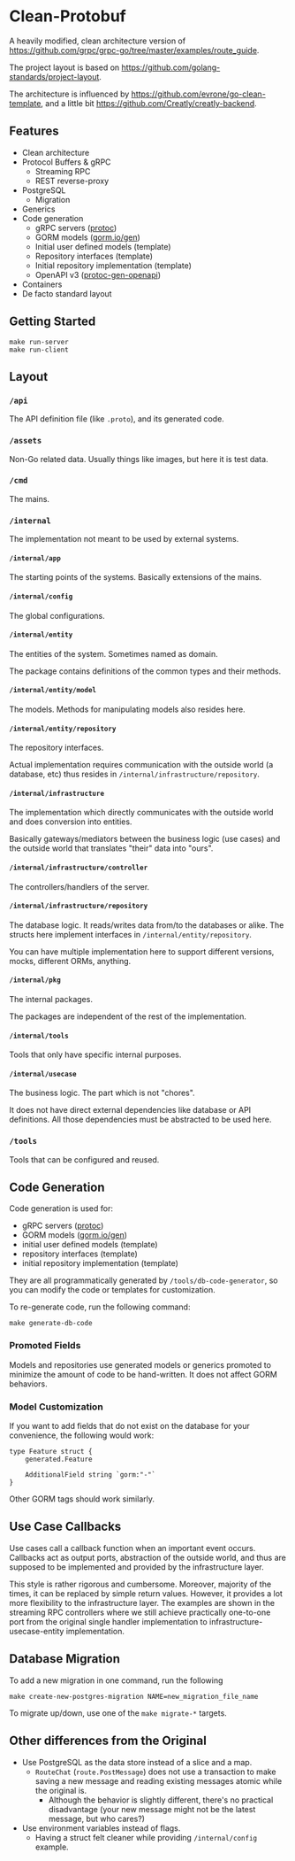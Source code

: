 # Clean-Protobuf

A heavily modified, clean architecture version of https://github.com/grpc/grpc-go/tree/master/examples/route_guide.

The project layout is based on https://github.com/golang-standards/project-layout.

The architecture is influenced by https://github.com/evrone/go-clean-template, and a little bit https://github.com/Creatly/creatly-backend.

## Features
- Clean architecture
- Protocol Buffers & gRPC
    - Streaming RPC
    - REST reverse-proxy
- PostgreSQL
    - Migration
- Generics
- Code generation
    - gRPC servers ([protoc](https://github.com/protocolbuffers/protobuf))
    - GORM models ([gorm.io/gen](gorm.io/gen))
    - Initial user defined models (template)
    - Repository interfaces (template)
    - Initial repository implementation (template)
    - OpenAPI v3 ([protoc-gen-openapi](https://github.com/google/gnostic/tree/main/cmd/protoc-gen-openapi))
- Containers
- De facto standard layout

## Getting Started
```
make run-server
make run-client
```

## Layout
### `/api`
The API definition file (like `.proto`), and its generated code.

### `/assets`
Non-Go related data. Usually things like images, but here it is test data.

### `/cmd`
The mains.

### `/internal`
The implementation not meant to be used by external systems.

#### `/internal/app`
The starting points of the systems. Basically extensions of the mains.

#### `/internal/config`
The global configurations.

#### `/internal/entity`
The entities of the system. Sometimes named as domain.

The package contains definitions of the common types and their methods.

#### `/internal/entity/model`
The models. Methods for manipulating models also resides here.

#### `/internal/entity/repository`
The repository interfaces.

Actual implementation requires communication with the outside world (a database, etc) thus resides in `/internal/infrastructure/repository`.

#### `/internal/infrastructure`
The implementation which directly communicates with the outside world and does conversion into entities.

Basically gateways/mediators between the business logic (use cases) and the outside world that translates "their" data into "ours".

#### `/internal/infrastructure/controller`
The controllers/handlers of the server.

#### `/internal/infrastructure/repository`
The database logic. It reads/writes data from/to the databases or alike. The structs here implement interfaces in `/internal/entity/repository`.

You can have multiple implementation here to support different versions, mocks, different ORMs, anything.

#### `/internal/pkg`
The internal packages.

The packages are independent of the rest of the implementation.

#### `/internal/tools`
Tools that only have specific internal purposes.

#### `/internal/usecase`
The business logic. The part which is not "chores".

It does not have direct external dependencies like database or API definitions. All those dependencies must be abstracted to be used here.

### `/tools`
Tools that can be configured and reused.

## Code Generation
Code generation is used for:

- gRPC servers ([protoc](https://github.com/protocolbuffers/protobuf))
- GORM models ([gorm.io/gen](gorm.io/gen))
- initial user defined models (template)
- repository interfaces (template)
- initial repository implementation (template)

They are all programmatically generated by `/tools/db-code-generator`, so you can modify the code or templates for customization.

To re-generate code, run the following command:
```
make generate-db-code
```

### Promoted Fields
Models and repositories use generated models or generics promoted to minimize the amount of code to be hand-written.
It does not affect GORM behaviors.

### Model Customization
If you want to add fields that do not exist on the database for your convenience, the following would work:

```
type Feature struct {
	generated.Feature

    AdditionalField string `gorm:"-"`
}
```

Other GORM tags should work similarly.

## Use Case Callbacks
Use cases call a callback function when an important event occurs. Callbacks act as output ports, abstraction of the outside world, and thus are supposed to be implemented and provided by the infrastructure layer.

This style is rather rigorous and cumbersome. Moreover, majority of the times, it can be replaced by simple return values. However, it provides a lot more flexibility to the infrastructure layer. The examples are shown in the streaming RPC controllers where we still achieve practically one-to-one port from the original single handler implementation to infrastructure-usecase-entity implementation.

## Database Migration
To add a new migration in one command, run the following
```
make create-new-postgres-migration NAME=new_migration_file_name
```

To migrate up/down, use one of the `make migrate-*` targets.

## Other differences from the Original
- Use PostgreSQL as the data store instead of a slice and a map.
    - `RouteChat` (`route.PostMessage`) does not use a transaction to make saving a new message and reading existing messages atomic while the original is.
        - Although the behavior is slightly different, there's no practical disadvantage (your new message might not be the latest message, but who cares?)
- Use environment variables instead of flags.
    - Having a struct felt cleaner while providing `/internal/config` example.
